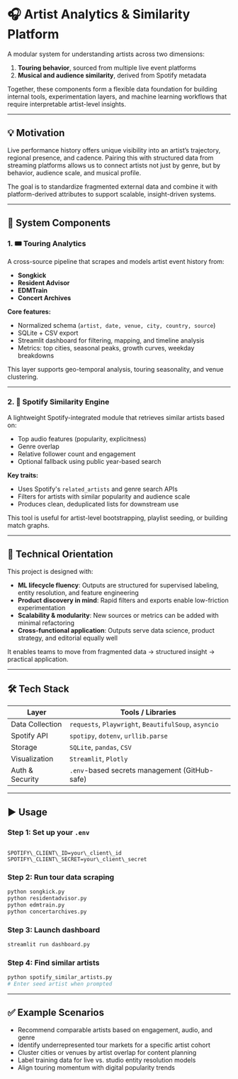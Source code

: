 # 🎧 Artist Analytics & Similarity Platform

A modular system for understanding artists across two dimensions:
1. **Touring behavior**, sourced from multiple live event platforms
2. **Musical and audience similarity**, derived from Spotify metadata

Together, these components form a flexible data foundation for building internal tools, experimentation layers, and machine learning workflows that require interpretable artist-level insights.

---

## 💡 Motivation

Live performance history offers unique visibility into an artist’s trajectory, regional presence, and cadence. Pairing this with structured data from streaming platforms allows us to connect artists not just by genre, but by behavior, audience scale, and musical profile.

The goal is to standardize fragmented external data and combine it with platform-derived attributes to support scalable, insight-driven systems.

---

## 🧱 System Components

### 1. 🎟️ Touring Analytics

A cross-source pipeline that scrapes and models artist event history from:

- **Songkick**
- **Resident Advisor**
- **EDMTrain**
- **Concert Archives**

**Core features:**

- Normalized schema (`artist, date, venue, city, country, source`)
- SQLite + CSV export
- Streamlit dashboard for filtering, mapping, and timeline analysis
- Metrics: top cities, seasonal peaks, growth curves, weekday breakdowns

This layer supports geo-temporal analysis, touring seasonality, and venue clustering.

---

### 2. 🔁 Spotify Similarity Engine

A lightweight Spotify-integrated module that retrieves similar artists based on:

- Top audio features (popularity, explicitness)
- Genre overlap
- Relative follower count and engagement
- Optional fallback using public year-based search

**Key traits:**

- Uses Spotify's `related_artists` and genre search APIs
- Filters for artists with similar popularity and audience scale
- Produces clean, deduplicated lists for downstream use

This tool is useful for artist-level bootstrapping, playlist seeding, or building match graphs.

---

## 🧠 Technical Orientation

This project is designed with:

- **ML lifecycle fluency**: Outputs are structured for supervised labeling, entity resolution, and feature engineering
- **Product discovery in mind**: Rapid filters and exports enable low-friction experimentation
- **Scalability & modularity**: New sources or metrics can be added with minimal refactoring
- **Cross-functional application**: Outputs serve data science, product strategy, and editorial equally well

It enables teams to move from fragmented data → structured insight → practical application.

---

## 🛠️ Tech Stack

| Layer              | Tools / Libraries                                        |
|-------------------|-----------------------------------------------------------|
| Data Collection    | `requests`, `Playwright`, `BeautifulSoup`, `asyncio`     |
| Spotify API        | `spotipy`, `dotenv`, `urllib.parse`                      |
| Storage            | `SQLite`, `pandas`, `CSV`                                |
| Visualization      | `Streamlit`, `Plotly`                                    |
| Auth & Security    | `.env`-based secrets management (GitHub-safe)            |

---

## ▶️ Usage

### Step 1: Set up your `.env`

```

SPOTIFY\_CLIENT\_ID=your\_client\_id
SPOTIFY\_CLIENT\_SECRET=your\_client\_secret

````

### Step 2: Run tour data scraping

```bash
python songkick.py
python residentadvisor.py
python edmtrain.py
python concertarchives.py
````

### Step 3: Launch dashboard

```bash
streamlit run dashboard.py
```

### Step 4: Find similar artists

```bash
python spotify_similar_artists.py
# Enter seed artist when prompted
```

---

## ✅ Example Scenarios

* Recommend comparable artists based on engagement, audio, and genre
* Identify underrepresented tour markets for a specific artist cohort
* Cluster cities or venues by artist overlap for content planning
* Label training data for live vs. studio entity resolution models
* Align touring momentum with digital popularity trends


